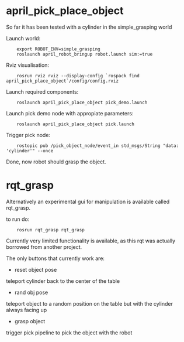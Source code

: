 # april_pick_place_object

So far it has been tested with a cylinder in the simple_grasping world

Launch world:

        export ROBOT_ENV=simple_grasping
        roslaunch april_robot_bringup robot.launch sim:=true

Rviz visualisation:

        rosrun rviz rviz --display-config `rospack find april_pick_place_object`/config/config.rviz

Launch required components:

        roslaunch april_pick_place_object pick_demo.launch

Launch pick demo node with appropiate parameters:

        roslaunch april_pick_place_object pick.launch

Trigger pick node:

        rostopic pub /pick_object_node/event_in std_msgs/String "data: 'cylinder'" --once

Done, now robot should grasp the object.

# rqt_grasp

Alternatively an experimental gui for manipulation is available called rqt_grasp.

to run do:

        rosrun rqt_grasp rqt_grasp

Currently very limited functionality is available, as this rqt was actually borrowed from another project.

The only buttons that currently work are:

- reset object pose

teleport cylinder back to the center of the table

- rand obj pose

teleport object to a random position on the table but with the cylinder always facing up

- grasp object

trigger pick pipeline to pick the object with the robot
